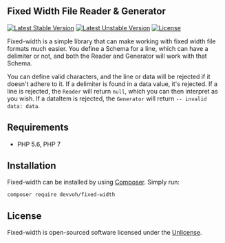 ## Fixed Width File Reader & Generator

[![Latest Stable Version](https://poser.pugx.org/devvoh/fixed-width/v/stable)](https://packagist.org/packages/devvoh/fixed-width)
[![Latest Unstable Version](https://poser.pugx.org/devvoh/fixed-width/v/unstable)](https://packagist.org/packages/devvoh/fixed-width)
[![License](https://poser.pugx.org/devvoh/fixed-width/license)](https://packagist.org/packages/devvoh/fixed-width)

Fixed-width is a simple library that can make working with fixed width file formats much easier. You define a Schema for a line, which can have a delimiter or not, and both the Reader and Generator will work with that Schema.

You can define valid characters, and the line or data will be rejected if it doesn't adhere to it. If a delimiter is found in a data value, it's rejected. If a line is rejected, the `Reader` will return `null`, which you can then interpret as you wish. If a dataItem is rejected, the `Generator` will return `-- invalid data: data`.

## Requirements

- PHP 5.6, PHP 7

## Installation

Fixed-width can be installed by using [Composer](http://getcomposer.org/). Simply run:

`composer require devvoh/fixed-width`

## License

Fixed-width is open-sourced software licensed under the [Unlicense](http://unlicense.org/).